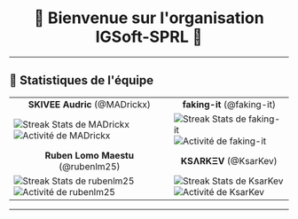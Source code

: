 <h1 align="center">🚀 Bienvenue sur l'organisation IGSoft-SPRL 🚀</h1>

---

## 👥 Statistiques de l'équipe

<table>
  <tr>
    <td align="center"><strong>SKIVEE Audric</strong> (@MADrickx)</td>
    <td align="center"><strong>faking-it</strong> (@faking-it)</td>
  </tr>
  <tr>
    <td>
      <!-- Streak Stats de MADrickx -->
      <img src="https://github-readme-streak-stats.herokuapp.com/?user=MADrickx&theme=dark" alt="Streak Stats de MADrickx" />
      <br />
      <img src="https://github-readme-activity-graph.vercel.app/graph?username=MADrickx&theme=react-dark" alt="Activité de MADrickx" />
    </td>
    <td>
      <!-- Streak Stats de faking-it -->
      <img src="https://github-readme-streak-stats.herokuapp.com/?user=faking-it&theme=dark" alt="Streak Stats de faking-it" />
      <br />
      <img src="https://github-readme-activity-graph.vercel.app/graph?username=faking-it&theme=react-dark" alt="Activité de faking-it" />
    </td>
  </tr>
  <tr>
    <td align="center"><strong>Ruben Lomo Maestu</strong> (@rubenlm25)</td>
    <td align="center"><strong>KSɅRKΞV</strong> (@KsarKev)</td>
  </tr>
  <tr>
    <td>
      <!-- Streak Stats de rubenlm25 -->
      <img src="https://github-readme-streak-stats.herokuapp.com/?user=rubenlm25&theme=dark" alt="Streak Stats de rubenlm25" />
      <br />
      <img src="https://github-readme-activity-graph.vercel.app/graph?username=rubenlm25&theme=react-dark" alt="Activité de rubenlm25" />
    </td>
    <td>
      <!-- Streak Stats de KsarKev -->
      <img src="https://github-readme-streak-stats.herokuapp.com/?user=KsarKev&theme=dark" alt="Streak Stats de KsarKev" />
      <br />
      <img src="https://github-readme-activity-graph.vercel.app/graph?username=KsarKev&theme=react-dark" alt="Activité de KsarKev" />
    </td>
  </tr>
</table>

---

